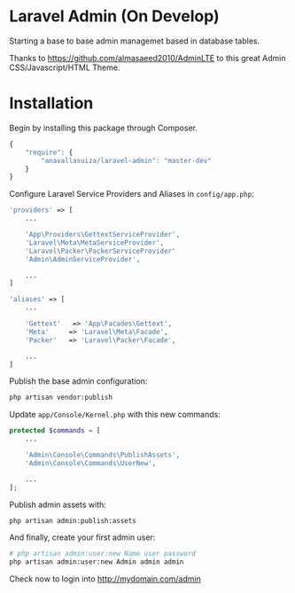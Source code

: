 Laravel Admin (On Develop)
=====

Starting a base to base admin managemet based in database tables.

Thanks to https://github.com/almasaeed2010/AdminLTE to this great Admin CSS/Javascript/HTML Theme.

# Installation

Begin by installing this package through Composer.

```js
{
    "require": {
        "anavallasuiza/laravel-admin": "master-dev"
    }
}
```

Configure Laravel Service Providers and Aliases in `config/app.php`:

```php
'providers' => [
    ...

    'App\Providers\GettextServiceProvider',
    'Laravel\Meta\MetaServiceProvider',
    'Laravel\Packer\PackerServiceProvider'
    'Admin\AdminServiceProvider',

    ...
]

'aliases' => [
    ...

    'Gettext'   => 'App\Facades\Gettext',
    'Meta'     => 'Laravel\Meta\Facade',
    'Packer'   => 'Laravel\Packer\Facade',

    ...
]
```

Publish the base admin configuration:

```bash
php artisan vendor:publish
```

Update `app/Console/Kernel.php` with this new commands:

```php
protected $commands = [
    ...

    'Admin\Console\Commands\PublishAssets',
    'Admin\Console\Commands\UserNew',

    ...
];
```

Publish admin assets with:

```bash
php artisan admin:publish:assets
```

And finally, create your first admin user:

```bash
# php artisan admin:user:new Name user password
php artisan admin:user:new Admin admin admin
```

Check now to login into http://mydomain.com/admin
